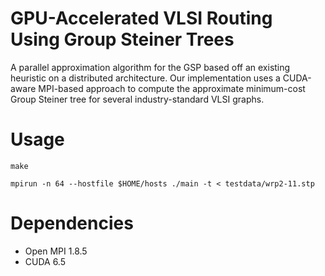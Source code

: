 # GPU-Accelerated VLSI Routing Using Group Steiner Trees

A parallel approximation algorithm for the GSP based off an existing heuristic on a distributed architecture. Our implementation uses a CUDA-aware MPI-based approach to compute the approximate minimum-cost Group Steiner tree for several industry-standard VLSI graphs.


# Usage
`make`

`mpirun -n 64 --hostfile $HOME/hosts ./main -t < testdata/wrp2-11.stp`

# Dependencies
- Open MPI 1.8.5
- CUDA 6.5
